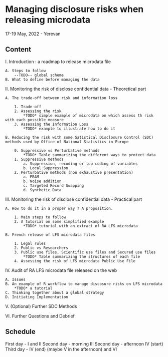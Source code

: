 # Managing disclosure risks when releasing microdata

17-19 May, 2022 - Yerevan


## Content

I. Introduction : a roadmap to release microdata file  
    
    A. Steps to follow  
        --TODO-- global scheme
    B. What to define before managing the data  

II. Monitoring the risk of disclose confidential data  - Theoretical part

    A. The trade-off between risk and information loss  

        1. Trade-off  
        2. Assessing the risk  
            *TODO* simple example of microdata on which assess th risk with each possible measure
        3. Assessing the Information Loss
            *TODO* example to illustrate how to do it

    B. Reducing the risk with some Satistical Disclosure Control (SDC) methods used by Office of National Statistics in Europe

        0. Suppressive vs Perturbative methods
            *TODO* Table summarizing the different ways to protect data
        1. Suppressive methods  
            a. Suppression, recoding or top coding of variables
            b. Local Suppression
        2. Perturbative methods (non exhaustive presentation)
            a. PRAM
            b. Noise addition
            c. Targeted Record Swapping
            d. Synthetic Data

III. Monitoring the risk of disclose confidential data  - Practical part
    
    A. How to do it in a proper way ? A proposition.

        1. Main steps to follow
        2. A tutorial on some simplified example
            *TODO* tutorial with an extract of RA LFS microdata

    B. French release of LFS microdata files

        1. Legal rules
        2. Public vs Researchers
        3. Public use files, Scientific use files and Secured use files
            *TODO* Table summarizing the structures of each file 
        4. Assessing the risk of LFS microdata Public Use File

IV. Audit of RA LFS microdata file released on the web

    A. Issues
    B. An example of R workflow to manage discosure risks on LFS microdata
        *TODO* a tutorial 
    C. Thinking together about a global strategy
    D. Initiating Implementation

V. (Optional) Further SDC Methods

VI. Further Questions and Debrief

## Schedule 

First day - I and II
Second day - morning III
Second day - afternoon IV (start)
Third day - IV (end) (maybe V in the afternoon) and VI